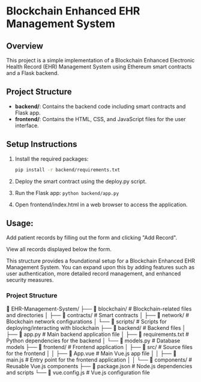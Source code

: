 # Blockchain Enhanced EHR Management System

## Overview
This project is a simple implementation of a Blockchain Enhanced Electronic Health Record (EHR) Management System using Ethereum smart contracts and a Flask backend.

## Project Structure
- **backend/**: Contains the backend code including smart contracts and Flask app.
- **frontend/**: Contains the HTML, CSS, and JavaScript files for the user interface.

## Setup Instructions
1. Install the required packages:
   ```bash
   pip install -r backend/requirements.txt

2. Deploy the smart contract using the deploy.py script.

3. Run the Flask app:
``` python backend/app.py ``` 

4. Open frontend/index.html in a web browser to access the application.

## Usage:

Add patient records by filling out the form and clicking "Add Record".

View all records displayed below the form.


This structure provides a foundational setup for a Blockchain Enhanced EHR Management System. You can expand upon this by adding features such as user authentication, more detailed record management, and enhanced security measures.

### Project Structure

📂 EHR-Management-System/ ├── 📁 blockchain/ # Blockchain-related files and directories │ ├── 📁 contracts/ # Smart contracts │ ├── 📁 network/ # Blockchain network configurations │ └── 📁 scripts/ # Scripts for deploying/interacting with blockchain ├── 📁 backend/ # Backend files │ ├── 📄 app.py # Main backend application file │ ├── 📄 requirements.txt # Python dependencies for the backend │ └── 📄 models.py # Database models ├── 📁 frontend/ # Frontend application │ ├── 📁 src/ # Source files for the frontend │ │ ├── 📄 App.vue # Main Vue.js app file │ │ ├── 📄 main.js # Entry point for the frontend application │ │ └── 📁 components/ # Reusable Vue.js components ├── 📄 package.json # Node.js dependencies and scripts └── 📄 vue.config.js # Vue.js configuration file
